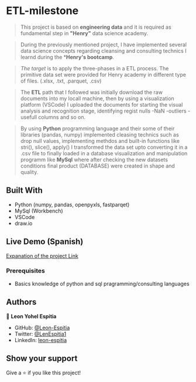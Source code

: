 # ETL-milestone
> This project is based on **engineering data** and it is required as fundamental step in **"Henry"** data science academy.

> During the previously mentioned project, I have implemented several data science concepts regarding cleansing and consulting technics I learnd during the ***Henry's bootcamp**.

> *The target* is to apply the three-phases in a ETL process. The primitive data set were provided for Henry academy in different type of files. (.xlsx, .txt, .parquet, .csv)

> The **ETL** path that I followed was initially download the raw documents into my locall machine, then by using a visualization platform (VSCode) I uploaded the documents for starting the visual analysis and recognition stage, identifying regist nulls -NaN -outliers -usefull columns and so on. 

> By using **Python** programming language and their  some of their libraries (pandas, numpy) implemented cleasing technics such as drop null values, implementing methdos and built-in functions like stri(), slice(), apply() I transformed the data set upto converting it in a .csv file to finally loaded in a database visualization and manipulation programm like **MySql** where after checking the new datasets conditions final product (DATABASE) were created in shape and quality.

## Built With

- Python (numpy, pandas, openpyxls, fastparqet)
- MySql (Workbench)
- VSCode
- draw.io

## Live Demo (Spanish)

[Expanation of the project Link]([https://livedemo.com](https://youtu.be/siHfgnQGSRg))

### Prerequisites

- Basics knowledge of python and sql pragramming/consulting languages


## Authors

👤 **Leon Yohel Espitia**

- GitHub: [@Leon-Espitia](https://github.com/Leon-Espitia)
- Twitter: [@LenEspitia1](https://twitter.com/LenEspitia1)
- LinkedIn: [leon-espitia](https://www.linkedin.com/in/leon-espitia/)



## Show your support

Give a ⭐️ if you like this project!

